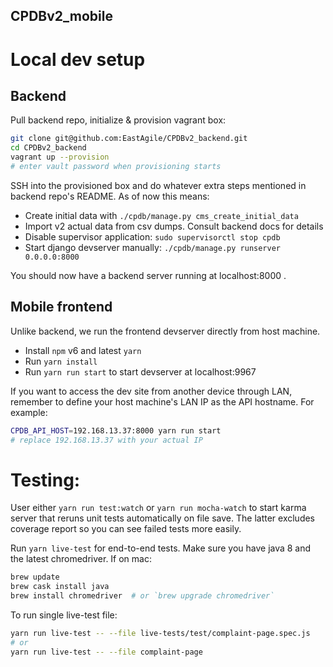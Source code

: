 CPDBv2_mobile
--

# Local dev setup

## Backend

Pull backend repo, initialize & provision vagrant box:

```bash
git clone git@github.com:EastAgile/CPDBv2_backend.git
cd CPDBv2_backend
vagrant up --provision
# enter vault password when provisioning starts
```

SSH into the provisioned box and do whatever extra steps mentioned in backend
repo's README. As of now this means:

- Create initial data with `./cpdb/manage.py cms_create_initial_data`
- Import v2 actual data from csv dumps. Consult backend docs for details
- Disable supervisor application: `sudo supervisorctl stop cpdb`
- Start django devserver manually: `./cpdb/manage.py runserver 0.0.0.0:8000`

You should now have a backend server running at localhost:8000 .

## Mobile frontend

Unlike backend, we run the frontend devserver directly from host machine.

- Install `npm` v6 and latest `yarn`
- Run `yarn install`
- Run `yarn run start` to start devserver at localhost:9967

If you want to access the dev site from another device through LAN, remember
to define your host machine's LAN IP as the API hostname. For example:

```bash
CPDB_API_HOST=192.168.13.37:8000 yarn run start
# replace 192.168.13.37 with your actual IP
```

# Testing:

User either `yarn run test:watch` or `yarn run mocha-watch` to start karma
server that reruns unit tests automatically on file save. The latter excludes
coverage report so you can see failed tests more easily.

Run `yarn live-test` for end-to-end tests. Make sure you have java 8 and the
latest chromedriver. If on mac:

```bash
brew update
brew cask install java
brew install chromedriver  # or `brew upgrade chromedriver`
```

To run single live-test file:

```bash
yarn run live-test -- --file live-tests/test/complaint-page.spec.js  
# or
yarn run live-test -- --file complaint-page
```





